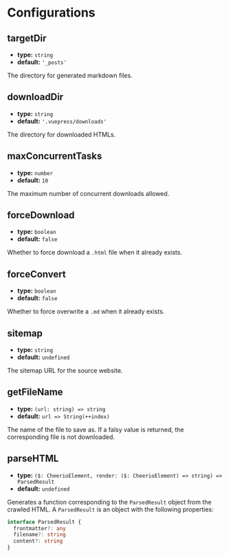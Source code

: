 # Configurations

## targetDir

- **type:** `string`
- **default:** `'_posts'`

The directory for generated markdown files.

## downloadDir

- **type:** `string`
- **default:** `'.vuepress/downloads'`

The directory for downloaded HTMLs.

## maxConcurrentTasks

- **type:** `number`
- **default:** `10`

The maximum number of concurrent downloads allowed.

## forceDownload

- **type:** `boolean`
- **default:** `false`

Whether to force download a `.html` file when it already exists.

## forceConvert

- **type:** `boolean`
- **default:** `false`

Whether to force overwrite a `.md` when it already exists.

## sitemap

- **type:** `string`
- **default:** `undefined`

The sitemap URL for the source website.

## getFileName

- **type:** `(url: string) => string`
- **default:** `url => String(++index)`

The name of the file to save as. If a falsy value is returned, the corresponding file is not downloaded.

## parseHTML

- **type:** `($: CheerioElement, render: ($: CheerioElement) => string) => ParsedResult`
- **default:** `undefined`

Generates a function corresponding to the `ParsedResult` object from the crawled HTML. A `ParsedResult` is an object with the following properties:

```ts
interface ParsedResult {
  frontmatter?: any
  filename?: string
  content?: string
}
```
